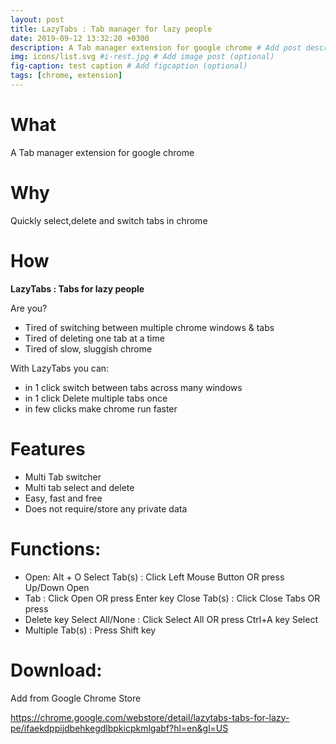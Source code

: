```yaml
---
layout: post
title: LazyTabs : Tab manager for lazy people
date: 2019-09-12 13:32:20 +0300
description: A Tab manager extension for google chrome # Add post description (optional)
img: icons/list.svg #i-rest.jpg # Add image post (optional)
fig-caption: test caption # Add figcaption (optional)
tags: [chrome, extension]
---
```

# What
A Tab manager extension for google chrome

# Why
Quickly select,delete and switch tabs in chrome

# How
**LazyTabs : Tabs for lazy people**

Are you?
- Tired of switching between multiple chrome windows & tabs 
- Tired of deleting one tab at a time 
- Tired of slow, sluggish chrome


With LazyTabs you can:
- in 1 click switch between tabs across many windows
- in 1 click Delete multiple tabs once
- in few clicks make chrome run faster

# Features
- Multi Tab switcher
- Multi tab select and delete
- Easy, fast and free
- Does not require/store any private data

# Functions:
- Open: Alt + O Select Tab(s) : Click Left Mouse Button OR press Up/Down Open
- Tab : Click Open OR press Enter key Close Tab(s) : Click Close Tabs OR press
- Delete key Select All/None : Click Select All OR press Ctrl+A key Select
- Multiple Tab(s) : Press Shift key

# Download:
 Add from Google Chrome Store

 https://chrome.google.com/webstore/detail/lazytabs-tabs-for-lazy-pe/ifaekdppijdbehkegdlbpkicpkmlgabf?hl=en&gl=US
